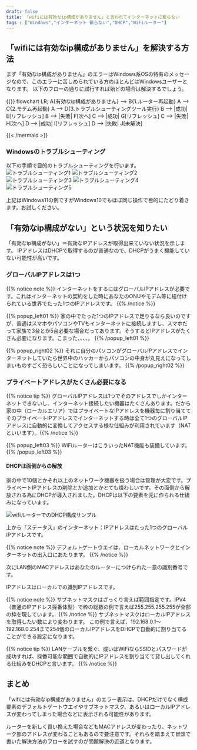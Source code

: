 ```yaml
---
draft: false
title: 「wifiには有効なip構成がありません」と言われてインターネットに繋らない
tags : ["Windows","インターネット 繋らない","DHCP","WiFiルーター"]
---
```

## 「wifiには有効なip構成がありません」を解決する方法
まず「有効なip構成がありません」のエラーはWindows系OSの特有のメッセージなので、このエラーに苦しめられている方のほとんどはWindowsユーザーとなります。
以下のフローの通りに試行すれば殆どの場合は解決するでしょう。

{{<mermaid align="left">}}
flowchart LR;
    A{有効なip構成がありません} --> B{1.ルーター再起動}
    A --> C{2.モデム再起動}
    A --> D{3.トラブルシューティングツール実行}
    B --> |成功| E[リフレッシュ]
    B --> |失敗| F[次へ]
    C --> |成功| G[リフレッシュ]
    C --> |失敗| H[次へ]
    D --> |成功| I[リフレッシュ]
    D --> |失敗| J[未解決]

{{< /mermaid >}}

### Windowsのトラブルシューティング
以下の手順で目的のトラブルシューティングを行います。
![トラブルシューティング1](../../images/windows_serch01.svg)
![トラブルシューティング2](../../images/windows_serch02.svg)
![トラブルシューティング3](../../images/windows_serch03.svg)
![トラブルシューティング4](../../images/windows_serch04.svg)
![トラブルシューティング5](../../images/windows_serch05.svg)

上記はWindows11の例ですがWindows10でもほぼ同じ操作で目的にたどり着きます。お試しください。



## 「有効なip構成がない」という状況を知りたい
「有効なip構成がない」＝有効なIPアドレスが取得出来ていない状況を示します。
IPアドレスはDHCPで取得するのが普通なので、DHCPがうまく機能していない可能性が高いです。

### グローバルIPアドレスは1つ
{{% notice note %}}
インターネットをするにはグローバルIPアドレスが必要です。これはインターネットの契約をした時にあなたのONUやモデム等に紐付けられている世界でたった1つのIPアドレスです。
{{% /notice %}}

{{% popup_left01 %}}
家の中でたった1つのIPアドレスで足りるなら良いのですが、普通はスマホやパソコンやTVもインターネットに接続しますし、スマホだって家族で3台とか5台必要な場合だってあります。そうするとIPアドレスがたくさん必要になります。こまった、、、、。
{{% /popup_left01 %}}

{{% popup_right02 %}}
それに自分のパソコンがグローバルIPアドレスでインターネットしていたら世界中のハッカーからパソコンの中身が丸見えになってしまいものすごく恐ろしいことになってしまいます。
{{% /popup_right02 %}}

### プライベートアドレスがたくさん必要になる
{{% notice tip %}}
グローバルIPアドレスは1つでそのアドレスでしかインターネットできないし、インターネット接続したい機器はたくさんあります。だから家の中（ローカルエリア）ではプライベートなIPアドレスを機器毎に割り当ててそのプライベートIPアドレスでインターネットする時は全て1つのグローバルIPアドレスに自動的に変換してアクセスする様な仕組みが利用されています（NATといいます）。{{% /notice %}}

{{% popup_left03 %}}
WiFiルーターはこういったNAT機能も装備しています。
{{% /popup_left03 %}}

#### DHCPは面倒からの解放
家の中で10個とかそれ以上のネットワーク機器を扱う場合は管理が大変です。プライベートIPアドレスの削除とか追加とかとても煩わしいです。その面倒から解放される為にDHCPが導入されました。DHCPは以下の要素を元に作られる仕組みになっています。

![wifiルーターでのDHCP構成サンプル](../../images/ruter_dhcp.svg)

上から「ステータス」のインターネット：IPアドレスはたった1つのグローバルIPアドレスです。

{{% notice note %}}
デフォルトゲートウエイは、ローカルネットワークとインターネットの出入口にあたります。
{{% /notice %}}

次にLAN側のMACアドレスはあなたのルーターにつけられた一意の識別番号です。

IPアドレスはローカルでの識別IPアドレスです。

{{% notice note %}}
サブネットマスクはざっくり言えば範囲指定です。IPV4（普通のIPアドレス採番体型）で枠の総数の例で言えば255.255.255.255が全部の枠を現しています。
{{% /notice %}}
サブネットマスクはローカルIPアドレスを取得したい数により変わります。
この例で言えば、192.168.0.1～192.168.0.254まで254個のローカルIPアドレスをDHCPで自動的に割り当てることができる設定になります。

{{% notice tip %}}
LANケーブルを繋ぐ、或いはWiFiならSSIDとパスワードが成功すれば、採番可能な範囲で自動的にIPアドレスを割り当てて貸し出してくれる仕組みをDHCPと言います。
{{% /notice %}}


## まとめ
 「wifiには有効なip構成がありません」のエラー表示は、DHCPだけでなく構成要素のデフォルトゲートウエイやサブネットマスク、あるいはローカルIPアドレスが変わってしまった場合などに表示される可能性があります。

ルーターを新しく買い換えた場合などもMACアドレスが変わったり、ネットワーク部のアドレスが変わることもあるので要注意です。それらを踏まえて冒頭で書いた解決方法のフローを試すのが問題解決の近道となります。
